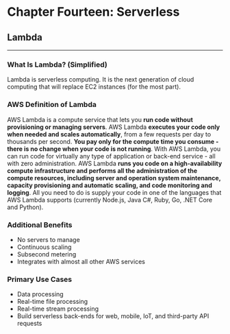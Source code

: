 # Chapter Fourteen: Serverless

## Lambda
---

### What Is Lambda? (Simplified)

Lambda is serverless computing. It is the next generation of cloud computing that will replace EC2 instances (for the most part).

### AWS Definition of Lambda

AWS Lambda is a compute service that lets you **run code without provisioning or managing servers**. AWS Lambda **executes your code only when needed and scales automatically**, from a few requests per day to thousands per second. **You pay only for the compute time you consume - there is no change when your code is not running**. With AWS Lambda, you can run code for virtually any type of application or back-end service - all with zero administration. AWS Lambda **runs you code on a high-availability compute infrastructure and performs all the administration of the compute resources, including server and operation system maintenance, capacity provisioning and automatic scaling, and code monitoring and logging**. All you need to do is supply your code in one of the languages that AWS Lambda supports (currently Node.js, Java C#, Ruby, Go, .NET Core and Python).

### Additional Benefits

- No servers to manage
- Continuous scaling
- Subsecond metering
- Integrates with almost all other AWS services

### Primary Use Cases

- Data processing
- Real-time file processing
- Real-time stream processing
- Build serverless back-ends for web, mobile, IoT, and third-party API requests